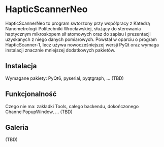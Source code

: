 # HapticScannerNeo

HapticScannerNeo to program swtorzony przy współpracy z Katedrą Nanometrologii Politechniki Wrocławskiej, służący do sterowania haptycznym mikroskopem sił atomowych oraz do zapisu i prezentacji uzyskanych z niego danych pomiarowych. Powstał w oparciu o program HapticScanner-1, lecz używa nowocześniejszej wersji PyQt oraz wymaga instalacji znacznie mniejszej dodatkowych pakietów. 

## Instalacja

Wymagane pakiety: PyQt6, pyserial, pyqtgraph, ... (TBD)

## Funkcjonalność

Czego nie ma: zakładki Tools, całego backendu, dokończonego ChannelPopupWindow, ... (TBD)

## Galeria

(TBD)
